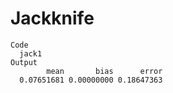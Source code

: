 # Jackknife

    Code
      jack1
    Output
            mean       bias      error 
      0.07651681 0.00000000 0.18647363 


